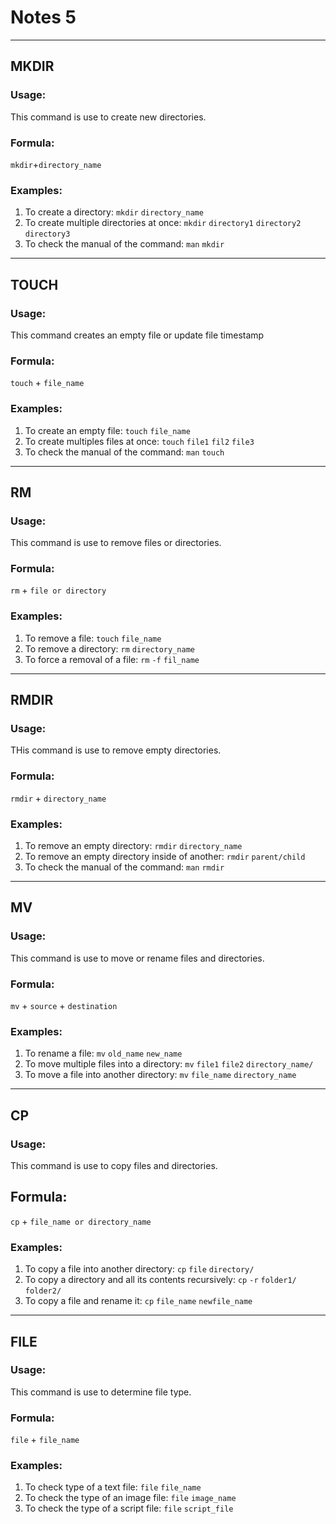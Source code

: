 # Notes 5
---
## MKDIR


### **Usage**:
This command is use to create new directories.

### **Formula**:
`mkdir`+`directory_name`

### **Examples:**
1. To create a directory:
`mkdir` `directory_name`
2. To create multiple directories at once:
`mkdir` `directory1` `directory2` `directory3`
3. To check the manual of the command:
`man` `mkdir`
---
## TOUCH

### **Usage:**
This command creates an empty file or update file timestamp

### **Formula:**
`touch` + `file_name`

### **Examples:**
1. To create an empty file:
`touch` `file_name`
2. To create multiples files at once:
`touch` `file1` `fil2` `file3`
3. To check the manual of the command:
`man` `touch`
---

## RM

### **Usage:**
This command is use to remove files or directories.

### **Formula:**
`rm` + `file or directory`

### **Examples:**
1. To remove a file:
`touch` `file_name`
2. To remove a directory:
`rm` `directory_name`
3. To force a removal of a file:
`rm` `-f` `fil_name`
---

## RMDIR

### **Usage:**
THis command is use to remove empty directories.

### **Formula:**
`rmdir` + `directory_name`

### **Examples:**
1. To remove an empty directory:
`rmdir` `directory_name`
2. To remove an empty directory inside of another:
`rmdir` `parent/child`
3. To check the manual of the command:
`man` `rmdir`
---

## MV

### **Usage:** 
This command is use to move or rename files and directories.

### **Formula:**
`mv` + `source` + `destination`

### **Examples:**
1. To rename a file:
`mv` `old_name` `new_name`
2. To move multiple files into a directory:
`mv` `file1` `file2` `directory_name/`
3. To move a file into another directory:
`mv` `file_name` `directory_name`
---

## CP

### **Usage:** 
This command is use to copy files and directories.

## **Formula:**
`cp` + `file_name or directory_name`

### **Examples:**
1. To copy a file into another directory:
`cp` `file` `directory/`
2. To copy a directory and all its contents recursively:
`cp` `-r` `folder1/` `folder2/`
3. To copy a file and rename it:
`cp` `file_name` `newfile_name`
---

## FILE

### **Usage:**
This command is use to determine file type.

### **Formula:**

`file` + `file_name`

### **Examples:**
1. To check type of a text file:
`file` `file_name`
2. To check the type of an image file:
`file` `image_name`
3. To check the type of a script file:
`file` `script_file`

